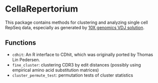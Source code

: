 # CellaRepertorium

This package contains methods for clustering and analyzing single cell RepSeq data, especially as generated by [10X genomics VDJ solution](https://support.10xgenomics.com/single-cell-vdj).  

## Functions

*  `cdhit`: An R interface to CDhit, which was originally ported by Thomas Lin Pedersen.
*  `fine_cluster`: clustering CDR3 by edit distances (possibly using empirical amino acid substitution matrices)
*  `cluster_permute_test`: permutation tests of cluster statistics
